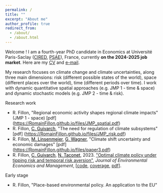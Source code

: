 ```yaml
---
permalink: /
title: ""
excerpt: "About me"
author_profile: true
redirect_from: 
  - /about/
  - /about.html
---
```


Welcome ! I am a fourth-year PhD candidate in Economics at Université Paris-Saclay ([CIRED](http://www.centre-cired.fr/en/), [PSAE](https://www6.versailles-grignon.inrae.fr/psae_eng/)), France, currently **on the 2024-2025 job market**. Here are my [CV](https://RomainFillon.github.io/files/academic_CV_2023.pdf) and <a href="mailto:rfillon@protonmail.com">e-mail</a>. 

My research focuses on climate change and climate uncertainties, along three main dimensions: risk (different possible states of the world), space (different places over the world), time (different periods over time).   I work with dynamic quantitative spatial approaches (e.g. JMP 1 - time & space) and dynamic stochastic models (e.g. JMP 2 - time & risk).

Research work 
+ R. Fillon, "Regional economic activity shapes regional climate impacts" (JMP 1 - space) [pdf] (https://RomainFillon.github.io/files/JMP_spatial.pdf) 
+ R. Fillon, <a href="https://www.centre-cired.fr/celine-guivarch/" style="color: black;">C. Guivarch</a>, "The need for regulation of climate subsystems" [pdf] (https://RomainFillon.github.io/files/JMP_risk.pdf)
+ R. Fillon, <a href="https://mlinsenmeier.com/" style="color: black;">M. Linsenmeier</a>, <a href="https://gwagner.com" style="color: black;">G. Wagner</a>, "Climate shift uncertainty and economic damages" [pdf] (https://RomainFillon.github.io/files/paper3.pdf) 
+ R. Fillon, <a href="https://www.centre-cired.fr/celine-guivarch/" style="color: black;">C. Guivarch</a>, <a href="https://www.nicolastaconet.com/home" style="color: black;">N. Taconet</a>, 2023. ["Optimal climate policy under tipping risk and temporal risk aversion"](https://www.sciencedirect.com/science/article/pii/S0095069623000682), *Journal* *of* *Environmental* *Economics* *and* *Management*, [[code](https://github.com/CIRED/DSCE/tree/main), [coverage](https://e-axes.org/research/optimal-climate-policies-with-tipping-and-temporal-risk/), [pdf](https://RomainFillon.github.io/files/editable_paper.pdf)].

Early stage
+ R. Fillon, "Place-based environmental policy. An application to the EU"
